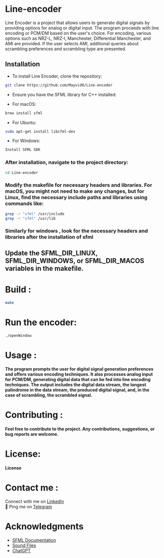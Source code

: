 # Line-encoder


Line Encoder is a project that allows users to generate digital signals by providing options for analog or digital input. The program proceeds with line encoding or PCM/DM based on the user's choice. For encoding, various options such as NRZ-L, NRZ-I, Manchester, Differential Manchester, and AMI are provided. If the user selects AMI, additional queries about scrambling preferences and scrambling type are presented.

## Installation

- To install Line Encoder, clone the repository:

```bash
git clone https://github.com/Mayvid0/Line-encoder
```


- Ensure you have the SFML library for C++ installed:

- For macOS: 
```bash
brew install sfml
```

- For Ubuntu: 
```bash
sudo apt-get install libsfml-dev
```

- For Windows:
```bash
Install SFML SDK
```

### After installation, navigate to the project directory:
```bash
cd Line-encoder
```

### Modify the makefile for necessary headers and libraries. For macOS, you might not need to make any changes, but for Linux, find the necessary include paths and libraries using commands like:
```bash
grep -r "sfml" /usr/include
grep -r "sfml" /usr/lib
```

### Similarly for windows , look for the necessary headers and libraries after the installation of sfml

## Update the SFML_DIR_LINUX, SFML_DIR_WINDOWS, or SFML_DIR_MACOS variables in the makefile.

# Build : 
```bash
make
```

# Run the encoder: 
```bash
./openWindow
```

# Usage :
#### The program prompts the user for digital signal generation preferences and offers various encoding techniques. It also processes analog input for PCM/DM, generating digital data that can be fed into line encoding techniques. The output includes the digital data stream, the longest palindrome in the data stream, the produced digital signal, and, in the case of scrambling, the scrambled signal.

# Contributing : 
#### Feel free to contribute to the project. Any contributions, suggestions, or bug reports are welcome.

# License: 
#### License

# Contact me :
 Connect with me on [LinkedIn](https://www.linkedin.com/in/divyam-link)  
💬 Ping me on [Telegram](https://t.me/dhdeuiywn)

# Acknowledgments

- [SFML Documentation](https://www.sfml-dev.org/tutorials/2.6)
- [Sound Files](https://www2.cs.uic.edu/~i101/SoundFiles/)
- [ChatGPT](https://www.openai.com/)



